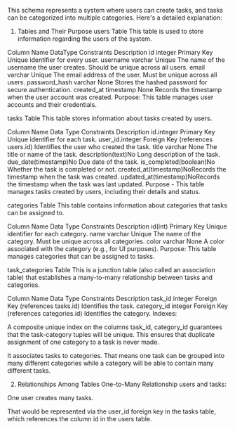 This schema represents a system where users can create tasks, and tasks can be categorized into multiple categories. Here's a detailed explanation:

1. Tables and Their Purpose
   users Table
   This table is used to store information regarding the users of the system.

Column Name	DataType	Constraints	Description
id	 integer	Primary Key	Unique identifier for every user.
username	varchar	Unique	The name of the username the user creates. Should be unique across all users.
email	varchar	Unique	The email address of the user. Must be unique across all users.
password_hash	varchar	None	Stores the hashed password for secure authentication.
created_at	timestamp	None	Records the timestamp when the user account was created.
Purpose: This table manages user accounts and their credentials.

tasks Table
This table stores information about tasks created by users.

Column Name	Data Type	Constraints	Description
id.integer	Primary Key	Unique identifier for each task.
user_id.integer	Foreign Key (references users.id)	Identifies the user who created the task.
title	varchar	None	The title or name of the task.
description(text)No	Long description of the task.
due_date(timestamp)No	Due date of the task.
is_completed(boolean)No	Whether the task is completed or not.
created_at(timestamp)NoRecords the timestamp when the task was created.
updated_at(timestamp)NoRecords the timestamp when the task was last updated.
Purpose - This table manages tasks created by users, including their details and status.

categories Table
This table contains information about categories that tasks can be assigned to.

Column Name	Data Type	Constraints	Description
id(int)	Primary Key	Unique identifier for each category.
name	varchar	Unique	The name of the category. Must be unique across all categories.
color	varchar	None	A color associated with the category (e.g., for UI purposes).
Purpose: This table manages categories that can be assigned to tasks.

task_categories Table
This is a junction table (also called an association table) that establishes a many-to-many relationship between tasks and categories.

Column Name	Data Type	Constraints	Description
task_id	integer	Foreign Key (references tasks.id)	Identifies the task.
category_id	integer	Foreign Key (references categories.id)	Identifies the category.
Indexes:

A composite unique index on the columns task_id, category_id guarantees that the task-category tuples will be unique. This ensures that duplicate assignment of one category to a task is never made.

It associates tasks to categories. That means one task can be grouped into many different categories while a category will be able to contain many different tasks.

2. Relationships Among Tables
   One-to-Many Relationship
   users and tasks:

One user creates many tasks.

That would be represented via the user_id foreign key in the tasks table, which references the column id in the users table.